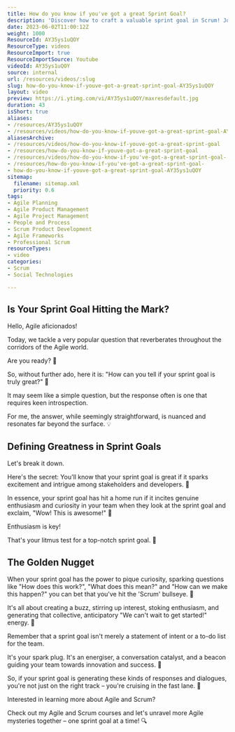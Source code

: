 ```yaml
---
title: How do you know if you've got a great Sprint Goal?
description: 'Discover how to craft a valuable sprint goal in Scrum! Join Martin Hinshelwood for insights that align teams with strategic objectives. #Agile #Scrum #Shorts'
date: 2023-06-02T11:00:12Z
weight: 1000
ResourceId: AY35ys1uQOY
ResourceType: videos
ResourceImport: true
ResourceImportSource: Youtube
videoId: AY35ys1uQOY
source: internal
url: /resources/videos/:slug
slug: how-do-you-know-if-youve-got-a-great-sprint-goal-AY35ys1uQOY
layout: video
preview: https://i.ytimg.com/vi/AY35ys1uQOY/maxresdefault.jpg
duration: 43
isShort: true
aliases:
- /resources/AY35ys1uQOY
- /resources/videos/how-do-you-know-if-youve-got-a-great-sprint-goal-AY35ys1uQOY
aliasesArchive:
- /resources/videos/how-do-you-know-if-youve-got-a-great-sprint-goal
- /resources/how-do-you-know-if-youve-got-a-great-sprint-goal
- /resources/videos/how-do-you-know-if-you've-got-a-great-sprint-goal-
- /resources/how-do-you-know-if-you've-got-a-great-sprint-goal-
- how-do-you-know-if-youve-got-a-great-sprint-goal-AY35ys1uQOY
sitemap:
  filename: sitemap.xml
  priority: 0.6
tags:
- Agile Planning
- Agile Product Management
- Agile Project Management
- People and Process
- Scrum Product Development
- Agile Frameworks
- Professional Scrum
resourceTypes:
- video
categories:
- Scrum
- Social Technologies

---
```

## Is Your Sprint Goal Hitting the Mark?

Hello, Agile aficionados!

Today, we tackle a very popular question that reverberates throughout the corridors of the Agile world.

Are you ready? 🎯

So, without further ado, here it is: "How can you tell if your sprint goal is truly great?" 🌟

It may seem like a simple question, but the response often is one that requires keen introspection.

For me, the answer, while seemingly straightforward, is nuanced and resonates far beyond the surface. 💡

## Defining Greatness in Sprint Goals

Let's break it down.

Here's the secret: You'll know that your sprint goal is great if it sparks excitement and intrigue among stakeholders and developers. 🚀

In essence, your sprint goal has hit a home run if it incites genuine enthusiasm and curiosity in your team when they look at the sprint goal and exclaim, "Wow! This is awesome!" 🎯

Enthusiasm is key!

That's your litmus test for a top-notch sprint goal. 💫

## The Golden Nugget

When your sprint goal has the power to pique curiosity, sparking questions like "How does this work?", "What does this mean?" and "How can we make this happen?" you can bet that you've hit the 'Scrum' bullseye. 🎯

It's all about creating a buzz, stirring up interest, stoking enthusiasm, and generating that collective, anticipatory "We can't wait to get started!" energy. 🎉

Remember that a sprint goal isn't merely a statement of intent or a to-do list for the team.

It's your spark plug. It's an energiser, a conversation catalyst, and a beacon guiding your team towards innovation and success. 🚀

So, if your sprint goal is generating these kinds of responses and dialogues, you're not just on the right track – you're cruising in the fast lane. 👏

Interested in learning more about Agile and Scrum?

Check out my Agile and Scrum courses and let's unravel more Agile mysteries together – one sprint goal at a time! 🔍
